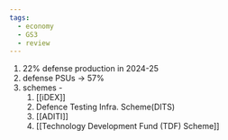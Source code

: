 ```yaml
---
tags:
  - economy
  - GS3
  - review
---
```

1. 22% defense production in 2024-25
2. defense PSUs -> 57%
3. schemes -
	1. [[iDEX]]
	2. Defence Testing Infra. Scheme(DITS)
	3. [[ADITI]]
	4. [[Technology Development Fund (TDF) Scheme]]